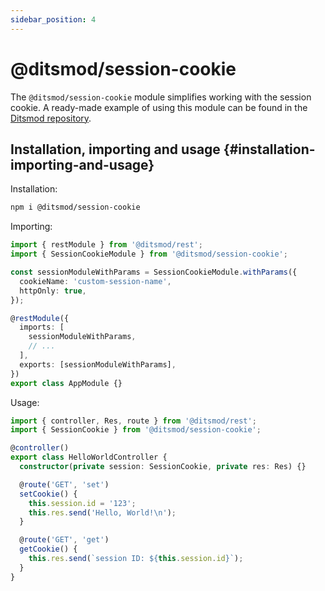 ```yaml
---
sidebar_position: 4
---
```


# @ditsmod/session-cookie

The `@ditsmod/session-cookie` module simplifies working with the session cookie. A ready-made example of using this module can be found in the [Ditsmod repository][1].

## Installation, importing and usage {#installation-importing-and-usage}

Installation:

```bash
npm i @ditsmod/session-cookie
```

Importing:

```ts
import { restModule } from '@ditsmod/rest';
import { SessionCookieModule } from '@ditsmod/session-cookie';

const sessionModuleWithParams = SessionCookieModule.withParams({
  cookieName: 'custom-session-name',
  httpOnly: true,
});

@restModule({
  imports: [
    sessionModuleWithParams,
    // ...
  ],
  exports: [sessionModuleWithParams],
})
export class AppModule {}
```

Usage:

```ts
import { controller, Res, route } from '@ditsmod/rest';
import { SessionCookie } from '@ditsmod/session-cookie';

@controller()
export class HelloWorldController {
  constructor(private session: SessionCookie, private res: Res) {}

  @route('GET', 'set')
  setCookie() {
    this.session.id = '123';
    this.res.send('Hello, World!\n');
  }

  @route('GET', 'get')
  getCookie() {
    this.res.send(`session ID: ${this.session.id}`);
  }
}
```



[1]: https://github.com/ditsmod/ditsmod/tree/main/examples/19-session-cookie
